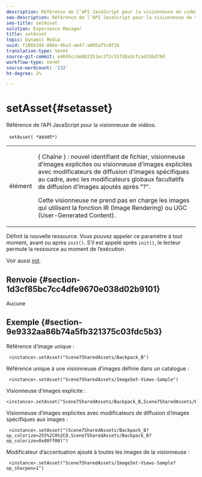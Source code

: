 ```yaml
---
description: Référence de l’API JavaScript pour la visionneuse de vidéos.
seo-description: Référence de l’API JavaScript pour la visionneuse de vidéos.
seo-title: setAsset
solution: Experience Manager
title: setAsset
topic: Dynamic Media
uuid: f106b3d4-880e-4ba3-ae47-a005af5c0f1b
translation-type: tm+mt
source-git-commit: e4695cc4e882351ec3f2c55fd8a3cfca455bd79d
workflow-type: tm+mt
source-wordcount: '132'
ht-degree: 2%

---
```



# setAsset{#setasset}

Référence de l’API JavaScript pour la visionneuse de vidéos.

` setAsset( *`asset`*)`

<table id="table_896DFF34A68A403DB93A6D597461A573"> 
 <tbody> 
  <tr> 
   <td colname="col1"> <p> <span class="codeph"> <span class="varname"> élément  </span> </span> </p> </td> 
   <td colname="col2"> <p>{ <span class="codeph"> Chaîne </span>} : nouvel identifiant de fichier, visionneuse d’images explicites ou visionneuse d’images explicites avec modificateurs de diffusion d’images spécifiques au cadre, avec les modificateurs globaux facultatifs de diffusion d’images ajoutés après "?". </p> <p> Cette visionneuse ne prend pas en charge les images qui utilisent la fonction IR (Image Rendering) ou UGC (User-Generated Content). </p> </td> 
  </tr> 
 </tbody> 
</table>

Définit la nouvelle ressource. Vous pouvez appeler ce paramètre à tout moment, avant ou après `init()`. S’il est appelé après `init()`, le lecteur permute la ressource au moment de l’exécution.

Voir aussi [init](../../../c-html5-s7-aem-asset-viewers/c-html5-20-zoom-viewer-about/c-html5-20-zoom-viewer-javascriptapiref/r-html5-zoom-viewer-20-javascriptapiref-init.md#reference-aee94dd92a28410784f7a1792e28683b).

## Renvoie {#section-1d3cf85bc7cc4dfe9670e038d02b9101}

Aucune

## Exemple {#section-9e9332aa86b74a5fb321375c03fdc5b3}

Référence d’image unique :

```
 <instance>.setAsset("Scene7SharedAssets/Backpack_B")
```

Référence unique à une visionneuse d’images définie dans un catalogue :

```
 <instance>.setAsset("Scene7SharedAssets/ImageSet-Views-Sample")
```

Visionneuse d’images explicite :

```
<instance>.setAsset("Scene7SharedAssets/Backpack_B,Scene7SharedAssets/Backpack_C")
```

Visionneuse d’images explicites avec modificateurs de diffusion d’images spécifiques aux images :

```
 <instance>.setAsset("(Scene7SharedAssets/Backpack_B?op_colorize=255%2C0%2C0,Scene7SharedAssets/Backpack_B?op_colorize=0x00ff00)")
```

Modificateur d’accentuation ajouté à toutes les images de la visionneuse :

```
 <instance>.setAsset("Scene7SharedAssets/ImageSet-Views-Sample?op_sharpen=1")
```

